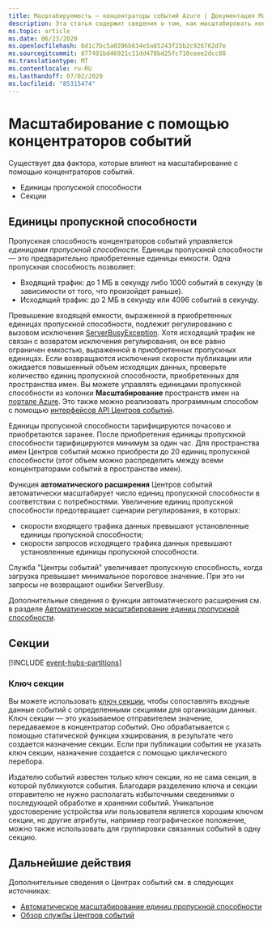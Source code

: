 ```yaml
---
title: Масштабируемость — концентраторы событий Azure | Документация Майкрософт
description: Эта статья содержит сведения о том, как масштабировать концентраторы событий Azure с помощью секций и единиц пропускной способности.
ms.topic: article
ms.date: 06/23/2020
ms.openlocfilehash: 6d1c7bc5a0206b634e5a85243f25b2c926762d7e
ms.sourcegitcommit: 877491bd46921c11dd478bd25fc718ceee2dcc08
ms.translationtype: MT
ms.contentlocale: ru-RU
ms.lasthandoff: 07/02/2020
ms.locfileid: "85315474"
---
```

# <a name="scaling-with-event-hubs"></a>Масштабирование с помощью концентраторов событий

Существует два фактора, которые влияют на масштабирование с помощью концентраторов событий.
*   Единицы пропускной способности
*   Секции

## <a name="throughput-units"></a>Единицы пропускной способности

Пропускная способность концентраторов событий управляется *единицами пропускной способности*. Единицы пропускной способности — это предварительно приобретенные единицы емкости. Одна пропускная способность позволяет:

* Входящий трафик: до 1 МБ в секунду либо 1000 событий в секунду (в зависимости от того, что произойдет раньше).
* Исходящий трафик: до 2 МБ в секунду или 4096 событий в секунду.

Превышение входящей емкости, выраженной в приобретенных единицах пропускной способности, подлежит регулированию с вызовом исключения [ServerBusyException](/dotnet/api/microsoft.azure.eventhubs.serverbusyexception). Хотя исходящий трафик не связан с возвратом исключения регулирования, он все равно ограничен емкостью, выраженной в приобретенных пропускных единицах. Если возвращаются исключения скорости публикации или ожидается повышенный объем исходящих данных, проверьте количество единиц пропускной способности, приобретенных для пространства имен. Вы можете управлять единицами пропускной способности из колонки **Масштабирование** пространств имен на [портале Azure](https://portal.azure.com). Это также можно реализовать программным способом с помощью [интерфейсов API Центров событий](event-hubs-api-overview.md).

Единицы пропускной способности тарифицируются почасово и приобретаются заранее. После приобретения единицы пропускной способности тарифицируются минимум за один час. Для пространства имен Центров событий можно приобрести до 20 единиц пропускной способности (этот объем можно распределить между всеми концентраторами событий в пространстве имен).

Функция **автоматического расширения** Центров событий автоматически масштабирует число единиц пропускной способности в соответствии с потребностями. Увеличение единиц пропускной способности предотвращает сценарии регулирования, в которых:

- скорости входящего трафика данных превышают установленные единицы пропускной способности;
- скорости запросов исходящего трафика данных превышают установленные единицы пропускной способности.

Служба "Центры событий" увеличивает пропускную способность, когда загрузка превышает минимальное пороговое значение. При это ни запросы не возвращают ошибки ServerBusy. 

Дополнительные сведения о функции автоматического расширения см. в разделе [Автоматическое масштабирование единиц пропускной способности](event-hubs-auto-inflate.md).

## <a name="partitions"></a>Секции
[!INCLUDE [event-hubs-partitions](../../includes/event-hubs-partitions.md)]

### <a name="partition-key"></a>Ключ секции

Вы можете использовать [ключ секции](event-hubs-programming-guide.md#partition-key), чтобы сопоставлять входные данные событий с определенными секциями для организации данных. Ключ секции — это указываемое отправителем значение, передаваемое в концентратор событий. Оно обрабатывается с помощью статической функции хэширования, в результате чего создается назначение секции. Если при публикации события не указать ключ секции, назначение создается с помощью циклического перебора.

Издателю событий известен только ключ секции, но не сама секция, в которой публикуются события. Благодаря разделению ключа и секции отправителю не нужно располагать избыточными сведениями о последующей обработке и хранении событий. Уникальное удостоверение устройства или пользователя является хорошим ключом секции, но другие атрибуты, например географическое положение, можно также использовать для группировки связанных событий в одну секцию.


## <a name="next-steps"></a>Дальнейшие действия
Дополнительные сведения о Центрах событий см. в следующих источниках:

- [Автоматическое масштабирование единиц пропускной способности](event-hubs-auto-inflate.md)
- [Обзор службы Центров событий](event-hubs-what-is-event-hubs.md)

